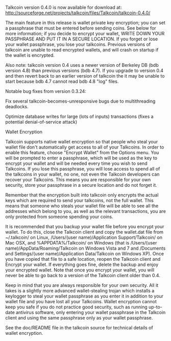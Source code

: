 Talkcoin version 0.4.0 is now available for download at:
http://sourceforge.net/projects/talkcoin/files/Talkcoin/talkcoin-0.4.0/

The main feature in this release is wallet private key encryption;
you can set a passphrase that must be entered before sending coins.
See below for more information; if you decide to encrypt your wallet,
WRITE DOWN YOUR PASSPHRASE AND PUT IT IN A SECURE LOCATION. If you
forget or lose your wallet passphrase, you lose your talkcoins.
Previous versions of talkcoin are unable to read encrypted wallets,
and will crash on startup if the wallet is encrypted.

Also note: talkcoin version 0.4 uses a newer version of Berkeley DB
(bdb version 4.8) than previous versions (bdb 4.7). If you upgrade
to version 0.4 and then revert back to an earlier version of talkcoin
the it may be unable to start because bdb 4.7 cannot read bdb 4.8
"log" files.


Notable bug fixes from version 0.3.24:

Fix several talkcoin-becomes-unresponsive bugs due to multithreading
deadlocks.

Optimize database writes for large (lots of inputs) transactions
(fixes a potential denial-of-service attack)


Wallet Encryption

Talkcoin supports native wallet encryption so that people who steal your
wallet file don't automatically get access to all of your Talkcoins.
In order to enable this feature, choose "Encrypt Wallet" from the
Options menu.  You will be prompted to enter a passphrase, which
will be used as the key to encrypt your wallet and will be needed
every time you wish to send Talkcoins.  If you lose this passphrase,
you will lose access to spend all of the talkcoins in your wallet,
no one, not even the Talkcoin developers can recover your Talkcoins.
This means you are responsible for your own security, store your
passphrase in a secure location and do not forget it.

Remember that the encryption built into talkcoin only encrypts the
actual keys which are required to send your talkcoins, not the full
wallet.  This means that someone who steals your wallet file will
be able to see all the addresses which belong to you, as well as the
relevant transactions, you are only protected from someone spending
your coins.

It is recommended that you backup your wallet file before you
encrypt your wallet.  To do this, close the Talkcoin client and
copy the wallet.dat file from ~/.talkcoin/ on Linux, /Users/(user
name)/Application Support/Talkcoin/ on Mac OSX, and %APPDATA%/Talkcoin/
on Windows (that is /Users/(user name)/AppData/Roaming/Talkcoin on
Windows Vista and 7 and /Documents and Settings/(user name)/Application
Data/Talkcoin on Windows XP).  Once you have copied that file to a
safe location, reopen the Talkcoin client and Encrypt your wallet.
If everything goes fine, delete the backup and enjoy your encrypted
wallet.  Note that once you encrypt your wallet, you will never be
able to go back to a version of the Talkcoin client older than 0.4.

Keep in mind that you are always responsible for your own security.
All it takes is a slightly more advanced wallet-stealing trojan which
installs a keylogger to steal your wallet passphrase as you enter it
in addition to your wallet file and you have lost all your Talkcoins.
Wallet encryption cannot keep you safe if you do not practice
good security, such as running up-to-date antivirus software, only
entering your wallet passphrase in the Talkcoin client and using the
same passphrase only as your wallet passphrase.

See the doc/README file in the talkcoin source for technical details
of wallet encryption.
